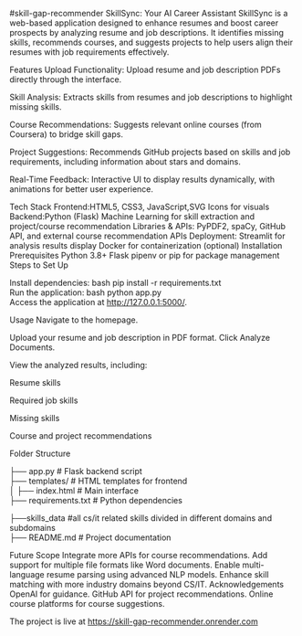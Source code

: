 #skill-gap-recommender
SkillSync: Your AI Career Assistant 
SkillSync is a web-based application designed to enhance resumes and boost career prospects by analyzing resume and job descriptions. It identifies missing skills, recommends courses, and suggests projects to help users align their resumes with job requirements effectively.

Features
Upload Functionality: Upload resume and job description PDFs directly through the interface.

Skill Analysis: Extracts skills from resumes and job descriptions to highlight missing skills.

Course Recommendations: Suggests relevant online courses (from Coursera) to bridge skill gaps.

Project Suggestions: Recommends GitHub projects based on skills and job requirements, including information about stars and domains.

Real-Time Feedback: Interactive UI to display results dynamically, with animations for better user experience.

Tech Stack
Frontend:HTML5, CSS3, JavaScript,SVG Icons for visuals
Backend:Python (Flask)
Machine Learning for skill extraction and project/course recommendation
Libraries & APIs:
PyPDF2, spaCy, GitHub API, and external course recommendation APIs
Deployment:
Streamlit for analysis results display
Docker for containerization (optional)
Installation
Prerequisites
Python 3.8+
Flask
pipenv or pip for package management
Steps to Set Up

Install dependencies:
bash
pip install -r requirements.txt  
Run the application:
bash
python app.py  
Access the application at http://127.0.0.1:5000/.

Usage
Navigate to the homepage.

Upload your resume and job description in PDF format.
Click Analyze Documents.

View the analyzed results, including:

Resume skills

Required job skills

Missing skills

Course and project recommendations

Folder Structure
 
├── app.py              # Flask backend script  
├── templates/          # HTML templates for frontend  
│   ├── index.html      # Main interface  
├── requirements.txt    # Python dependencies 

├──skills_data          #all cs/it related skills divided in different domains and subdomains       
├── README.md           # Project documentation  


Future Scope
Integrate more APIs for course recommendations.
Add support for multiple file formats like Word documents.
Enable multi-language resume parsing using advanced NLP models.
Enhance skill matching with more industry domains beyond CS/IT.
Acknowledgements
OpenAI for guidance.
GitHub API for project recommendations.
Online course platforms for course suggestions.

The project is live at https://skill-gap-recommender.onrender.com 
